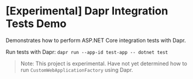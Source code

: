 # [Experimental] Dapr Integration Tests Demo

Demonstrates how to perform ASP.NET Core integration tests with Dapr.

Run tests with Dapr: `dapr run --app-id test-app -- dotnet test`

> Note: This project is experimental.
> Have not yet determined how to run `CustomWebApplicationFactory` using Dapr.